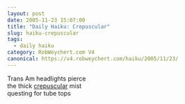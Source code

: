 ```yaml
---
layout: post
date: 2005-11-23 15:07:00
title: "Daily Haiku: Crepuscular"
slug: haiku-crepuscular
tags:
  - daily haiku
category: RobWeychert.com V4
canonical: https://v4.robweychert.com/haiku/2005/11/23/
---
```


Trans Am headlights pierce  
the thick [crepuscular](http://dictionary.reference.com/wordoftheday/archive/2005/11/23.html) mist  
questing for tube tops